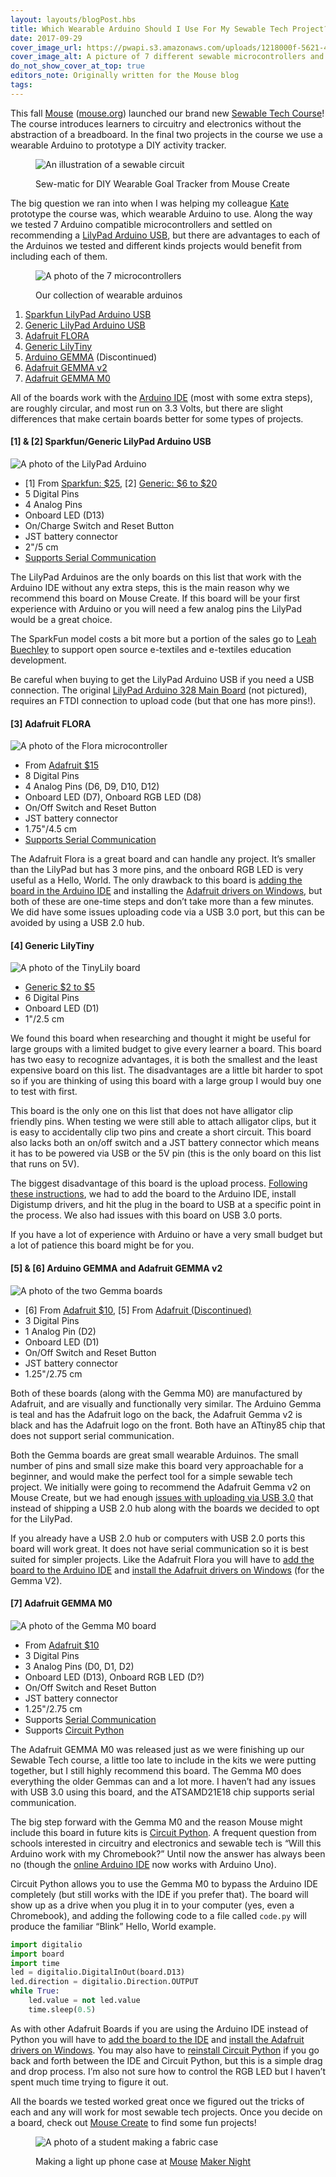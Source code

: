 ```yaml
---
layout: layouts/blogPost.hbs
title: Which Wearable Arduino Should I Use For My Sewable Tech Project?
date: 2017-09-29
cover_image_url: https://pwapi.s3.amazonaws.com/uploads/1218000f-5621-4d6c-8d19-2de6c9670946
cover_image_alt: A picture of 7 different sewable microcontrollers and a Mouse sticker
do_not_show_cover_at_top: true
editors_note: Originally written for the Mouse blog
tags:
---
```


This fall [Mouse](https://medium.com/@mouse_org) ([mouse.org](http://mouse.org)) launched our brand new [Sewable Tech Course](https://mouse.org/mouse-courses)! The course introduces learners to circuitry and electronics without the abstraction of a breadboard. In the final two projects in the course we use a wearable Arduino to prototype a DIY activity tracker.

 <figure>

![An illustration of a sewable circuit](/images/blog/sewable/circuit.png)

<figcaption>Sew-matic for DIY Wearable Goal Tracker from Mouse Create</figcaption>

</figure>

The big question we ran into when I was helping my colleague [Kate](https://twitter.com/katermouse) prototype the course was, which wearable Arduino to use. Along the way we tested 7 Arduino compatible microcontrollers and settled on recommending a [LilyPad Arduino USB](https://www.sparkfun.com/products/12049), but there are advantages to each of the Arduinos we tested and different kinds projects would benefit from including each of them.

 <figure>

![A photo of the 7 microcontrollers](/images/blog/sewable/microcontrollers.jpeg)

<figcaption>Our collection of wearable arduinos</figcaption>

</figure>

1. [Sparkfun LilyPad Arduino USB](https://www.sparkfun.com/products/12049)
2. [Generic LilyPad Arduino USB](https://www.ebay.com/sch/i.html?_nkw=LilyPad+Arduino+USB+ATmega32U4)
3. [Adafruit FLORA](https://www.adafruit.com/product/659)
4. [Generic LilyTiny](https://www.ebay.com/sch/i.html?_nkw=LilyTiny)
5. [Arduino GEMMA](https://www.adafruit.com/product/2470) (Discontinued)
6. [Adafruit GEMMA v2](https://www.adafruit.com/product/1222)
7. [Adafruit GEMMA M0](https://www.adafruit.com/product/3501)

All of the boards work with the [Arduino IDE](https://www.arduino.cc/en/Main/Software) (most with some extra steps), are roughly circular, and most run on 3.3 Volts, but there are slight differences that make certain boards better for some types of projects.

#### [1] &amp; [2] Sparkfun/Generic LilyPad Arduino USB

![A photo of the LilyPad Arduino](/images/blog/sewable/lilypad.jpeg)

- [1] From [Sparkfun: $25](https://www.sparkfun.com/products/12049), [2] [Generic: $6 to $20](https://www.ebay.com/sch/i.html?_nkw=LilyPad+Arduino+USB+ATmega32U4)
- 5 Digital Pins
- 4 Analog Pins
- Onboard LED (D13)
- On/Charge Switch and Reset Button
- JST battery connector
- 2"/5 cm
- [Supports Serial Communication](https://www.arduino.cc/en/Reference/Serial)

The LilyPad Arduinos are the only boards on this list that work with the Arduino IDE without any extra steps, this is the main reason why we recommend this board on Mouse Create. If this board will be your first experience with Arduino or you will need a few analog pins the LilyPad would be a great choice.

The SparkFun model costs a bit more but a portion of the sales go to [Leah Buechley](http://leahbuechley.com/) to support open source e-textiles and e-textiles education development.

Be careful when buying to get the LilyPad Arduino USB if you need a USB connection. The original [LilyPad Arduino 328 Main Board](https://www.sparkfun.com/products/13342) (not pictured), requires an FTDI connection to upload code (but that one has more pins!).

#### [3] Adafruit FLORA

![A photo of the Flora microcontroller](/images/blog/sewable/flora.jpeg)

- From [Adafruit $15](https://www.adafruit.com/product/659)
- 8 Digital Pins
- 4 Analog Pins (D6, D9, D10, D12)
- Onboard LED (D7), Onboard RGB LED (D8)
- On/Off Switch and Reset Button
- JST battery connector
- 1.75"/4.5 cm
- [Supports Serial Communication](https://www.arduino.cc/en/Reference/Serial)

The Adafruit Flora is a great board and can handle any project. It’s smaller than the LilyPad but has 3 more pins, and the onboard RGB LED is very useful as a Hello, World. The only drawback to this board is [adding the board in the Arduino IDE](https://learn.adafruit.com/add-boards-arduino-v164/overview) and installing the [Adafruit drivers on Windows](https://learn.adafruit.com/adafruit-arduino-ide-setup/windows-driver-installation), but both of these are one-time steps and don’t take more than a few minutes. We did have some issues uploading code via a USB 3.0 port, but this can be avoided by using a USB 2.0 hub.

#### [4] Generic LilyTiny

![A photo of the TinyLily board](/images/blog/sewable/tinylily.jpeg)

- [Generic $2 to $5](https://www.ebay.com/sch/i.html?_nkw=LilyTiny)
- 6 Digital Pins
- Onboard LED (D1)
- 1"/2.5 cm

We found this board when researching and thought it might be useful for large groups with a limited budget to give every learner a board. This board has two easy to recognize advantages, it is both the smallest and the least expensive board on this list. The disadvantages are a little bit harder to spot so if you are thinking of using this board with a large group I would buy one to test with first.

This board is the only one on this list that does not have alligator clip friendly pins. When testing we were still able to attach alligator clips, but it is easy to accidentally clip two pins and create a short circuit. This board also lacks both an on/off switch and a JST battery connector which means it has to be powered via USB or the 5V pin (this is the only board on this list that runs on 5V).

The biggest disadvantage of this board is the upload process. [Following these instructions](https://digistump.com/wiki/digispark/tutorials/connecting), we had to add the board to the Arduino IDE, install Digistump drivers, and hit the plug in the board to USB at a specific point in the process. We also had issues with this board on USB 3.0 ports.

If you have a lot of experience with Arduino or have a very small budget but a lot of patience this board might be for you.

#### [5] &amp; [6] Arduino GEMMA and Adafruit GEMMA v2

![A photo of the two Gemma boards](/images/blog/sewable/gemmas.jpeg)

- [6] From [Adafruit $10](https://www.adafruit.com/product/1222), [5] From [Adafruit (Discontinued)](https://www.adafruit.com/product/2470)
- 3 Digital Pins
- 1 Analog Pin (D2)
- Onboard LED (D1)
- On/Off Switch and Reset Button
- JST battery connector
- 1.25"/2.75 cm

Both of these boards (along with the Gemma M0) are manufactured by Adafruit, and are visually and functionally very similar. The Arduino Gemma is teal and has the Adafruit logo on the back, the Adafruit Gemma v2 is black and has the Adafruit logo on the front. Both have an ATtiny85 chip that does not support serial communication.

Both the Gemma boards are great small wearable Arduinos. The small number of pins and small size make this board very approachable for a beginner, and would make the perfect tool for a simple sewable tech project. We initially were going to recommend the Adafruit Gemma v2 on Mouse Create, but we had enough [issues with uploading via USB 3.0](https://learn.adafruit.com/introducing-gemma/about-the-bootloader) that instead of shipping a USB 2.0 hub along with the boards we decided to opt for the LilyPad.

If you already have a USB 2.0 hub or computers with USB 2.0 ports this board will work great. It does not have serial communication so it is best suited for simpler projects. Like the Adafruit Flora you will have to [add the board to the Arduino IDE](https://learn.adafruit.com/add-boards-arduino-v164/overview) and [install the Adafruit drivers on Windows](https://learn.adafruit.com/adafruit-arduino-ide-setup/windows-driver-installation) (for the Gemma V2).

#### [7] Adafruit GEMMA M0

![A photo of the Gemma M0 board](/images/blog/sewable/gemma-m0.jpeg)

- From [Adafruit $10](https://www.adafruit.com/product/3501)
- 3 Digital Pins
- 3 Analog Pins (D0, D1, D2)
- Onboard LED (D13), Onboard RGB LED (D?)
- On/Off Switch and Reset Button
- JST battery connector
- 1.25"/2.75 cm
- Supports [Serial Communication](https://www.arduino.cc/en/Reference/Serial)
- Supports [Circuit Python](https://blog.adafruit.com/2017/01/09/welcome-to-the-adafruit-circuitpython-beta/)

The Adafruit GEMMA M0 was released just as we were finishing up our Sewable Tech course, a little too late to include in the kits we were putting together, but I still highly recommend this board. The Gemma M0 does everything the older Gemmas can and a lot more. I haven’t had any issues with USB 3.0 using this board, and the ATSAMD21E18 chip supports serial communication.

The big step forward with the Gemma M0 and the reason Mouse might include this board in future kits is [Circuit Python](https://blog.adafruit.com/2017/01/09/welcome-to-the-adafruit-circuitpython-beta/). A frequent question from schools interested in circuitry and electronics and sewable tech is “Will this Arduino work with my Chromebook?” Until now the answer has always been no (though the [online Arduino IDE](https://www.arduino.cc/en/Main/Software) now works with Arduino Uno).

Circuit Python allows you to use the Gemma M0 to bypass the Arduino IDE completely (but still works with the IDE if you prefer that). The board will show up as a drive when you plug it in to your computer (yes, even a Chromebook), and adding the following code to a file called `code.py` will produce the familiar “Blink” Hello, World example.

```python
import digitalio
import board
import time
led = digitalio.DigitalInOut(board.D13)
led.direction = digitalio.Direction.OUTPUT
while True:
    led.value = not led.value
    time.sleep(0.5)
```

As with other Adafruit Boards if you are using the Arduino IDE instead of Python you will have to [add the board to the IDE](https://learn.adafruit.com/add-boards-arduino-v164/overview) and [install the Adafruit drivers on Windows](https://learn.adafruit.com/adafruit-arduino-ide-setup/windows-driver-installation). You may also have to [reinstall Circuit Python](https://learn.adafruit.com/adafruit-gemma-m0/circuitpython) if you go back and forth between the IDE and Circuit Python, but this is a simple drag and drop process. I’m also not sure how to control the RGB LED but I haven’t spent much time trying to figure it out.

All the boards we tested worked great once we figured out the tricks of each and any will work for most sewable tech projects. Once you decide on a board, check out [Mouse Create](https://mouse.org/work) to find some fun projects!

 <figure>

![A photo of a student making a fabric case](/images/blog/sewable/case.jpeg)

<figcaption>

Making a light up phone case at [Mouse](https://medium.com/@mouse_org) [Maker Night](https://mouse.org/makernight)

</figcaption>

</figure>
